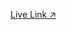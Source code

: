 <a href="https://md-rakib-hassan.github.io/HTML_CSS_COMPONENTS_AND_ANIMATION/CSS_ANIMATION_BG_PARTICLES/">Live Link&nbsp;&#8599;</a>